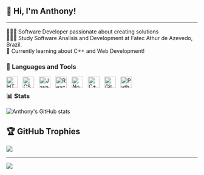 <h2>👋 Hi, I'm Anthony!</h2>
<hr>
👩🏻‍💻 Software Developer passionate about creating solutions<br>
👩🏻‍🎓 Study Software Analisis and Development at Fatec Athur de Azevedo, Brazil.<br>
💭 Currently learning about C++ and Web Development!<br>

### 🧰 Languages and Tools

<img align="left" alt="HTML" width="30px" style="padding-right:10px;" src="https://cdn.jsdelivr.net/gh/devicons/devicon/icons/html5/html5-plain.svg" />
<img align="left" alt="CSS" width="30px" style="padding-right:10px;" src="https://cdn.jsdelivr.net/gh/devicons/devicon/icons/css3/css3-plain.svg" />
<img align="left" alt="JavaScript" width="30px" style="padding-right:10px;" src="https://cdn.jsdelivr.net/gh/devicons/devicon/icons/javascript/javascript-plain.svg" />
<img align="left" alt="React" width="30px" style="padding-right:10px;" src="https://cdn.jsdelivr.net/gh/devicons/devicon/icons/react/react-original.svg" />
<img align="left" alt="NodeJS" width="30px" style="padding-right:10px;" src="https://cdn.jsdelivr.net/gh/devicons/devicon/icons/nodejs/nodejs-original.svg" />
<img align="left" alt="C++" width="30px" style="padding-right:10px;" src="https://cdn.jsdelivr.net/gh/devicons/devicon/icons/cplusplus/cplusplus-line.svg" />
<img align="left" alt="GitHub" width="30px" style="padding-right:10px;" src="https://cdn.jsdelivr.net/gh/devicons/devicon/icons/github/github-original.svg" />
<img align="left" alt="Python" width="30px" style="padding-right:10px;" src="https://cdn.jsdelivr.net/gh/devicons/devicon/icons/python/python-plain.svg" />
<br />

### 📊 Stats

![Anthony's GitHub stats](https://github-readme-stats.vercel.app/api?username=AnthonyDPC&show_icons=true&theme=gruvbox)

## 🏆 GitHub Trophies
![](https://github-profile-trophy.vercel.app/?username=AnthonyDPC&theme=radical&no-frame=false&no-bg=true&margin-w=4)

---
[![](https://visitcount.itsvg.in/api?id=AnthonyDPC&icon=0&color=0)](https://visitcount.itsvg.in)

<!-- Proudly created with GPRM ( https://gprm.itsvg.in ) -->

<!---
AnthonyDPC/AnthonyDPC is a ✨ special ✨ repository because its `README.md` (this file) appears on your GitHub profile.
You can click the Preview link to take a look at your changes.
--->
